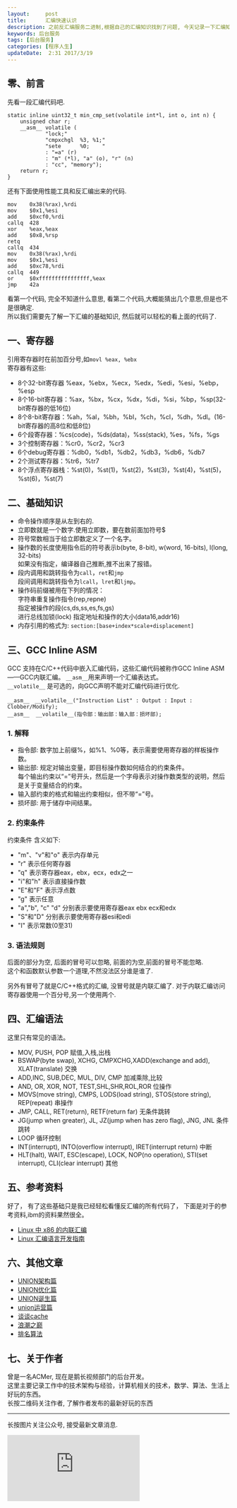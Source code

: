 ```yaml
---
layout:     post
title:      汇编快速认识  
description: 之前反汇编服务二进制,根据自己的汇编知识找到了问题, 今天记录一下汇编知识.   
keywords: 后台服务
tags: [后台服务]
categories: [程序人生]
updateDate:  2:31 2017/3/19
---
```



## 零、前言

先看一段汇编代码吧.  

```
static inline uint32_t min_cmp_set(volatile int*l, int o, int n) {
	unsigned char r;
	__asm__ volatile (
			"lock;"
			"cmpxchgl  %3, %1;"
			"sete      %0;    "
			: "=a" (r)
			: "m" (*l), "a" (o), "r" (n)
			: "cc", "memory");
	return r;
}
```

还有下面使用性能工具和反汇编出来的代码.  

```
mov    0x38(%rax),%rdi
mov    $0x1,%esi
add    $0xcf0,%rdi
callq  428
xor    %eax,%eax
add    $0x8,%rsp
retq   
callq  434
mov    0x38(%rax),%rdi
mov    $0x1,%esi
add    $0xc78,%rdi
callq  449
or     $0xffffffffffffffff,%eax
jmp    42a
```

看第一个代码, 完全不知道什么意思, 看第二个代码,大概能猜出几个意思,但是也不是很确定.    
所以我们需要先了解一下汇编的基础知识, 然后就可以轻松的看上面的代码了.  



## 一、寄存器  

引用寄存器时在前加百分号,如`movl %eax, %ebx`   
寄存器有这些:  

* 8个32-bit寄存器 %eax，%ebx，%ecx，%edx，%edi，%esi，%ebp，%esp   
* 8个16-bit寄存器：%ax，%bx，%cx，%dx，%di，%si，%bp，%sp(32-bit寄存器的低16位)    
* 8个8-bit寄存器：%ah，%al，%bh，%bl，%ch，%cl，%dh，%dl。(16-bit寄存器的高8位和低8位)    
* 6个段寄存器：%cs(code)，%ds(data)，%ss(stack), %es，%fs，%gs   
* 3个控制寄存器：%cr0，%cr2，%cr3   
* 6个debug寄存器：%db0，%db1，%db2，%db3，%db6，%db7   
* 2个测试寄存器：%tr6，%tr7   
* 8个浮点寄存器栈：%st(0)，%st(1)，%st(2)，%st(3)，%st(4)，%st(5)，%st(6)，%st(7)  

## 二、基础知识



* 命令操作顺序是从左到右的.   
* 立即数就是一个数字.使用立即数，要在数前面加符号$   
* 符号常数相当于给立即数定义了一个名字。   
* 操作数的长度使用指令后的符号表示b(byte, 8-bit), w(word, 16-bits), l(long, 32-bits)   
  如果没有指定，编译器自己推断,推不出来了报错。  
* 段内调用和跳转指令为`call`，`ret`和`jmp`  
  段间调用和跳转指令为`lcall`，`lret`和`ljmp`。  
* 操作码前缀被用在下列的情况：  
  字符串重复操作指令(rep,repne)   
  指定被操作的段(cs,ds,ss,es,fs,gs)   
  进行总线加锁(lock) 
  指定地址和操作的大小(data16,addr16)  
* 内存引用的格式为: `section:[base+index*scale+displacement]`   


## 三、GCC Inline ASM

GCC 支持在C/C++代码中嵌入汇编代码，这些汇编代码被称作GCC Inline ASM——GCC内联汇编。
`__asm__`用来声明一个汇编表达式。  
`__volatile__` 是可选的，向GCC声明不能对汇编代码进行优化.  


```
__asm__　__volatile__("Instruction List" : Output : Input : Clobber/Modify);
__asm__  __volatile__(指令部：输出部：输入部：损坏部);
```



### 1. 解释

* 指令部: 数字加上前缀%，如%1、%0等，表示需要使用寄存器的样板操作数。  
* 输出部: 规定对输出变量，即目标操作数如何结合的约束条件。  
  每个输出约束以“=”号开头，然后是一个字母表示对操作数类型的说明，然后是关于变量结合的约束。  
* 输入部约束的格式和输出约束相似，但不带“=”号。  
* 损坏部: 用于储存中间结果。  


### 2. 约束条件

约束条件 含义如下:  


* "m"、"v"和"o"  表示内存单元   
* "r"  表示任何寄存器  
* "q"  表示寄存器eax，ebx，ecx，edx之一  
* "i"和"h"  表示直接操作数  
* "E"和"F"  表示浮点数  
* "g"  表示任意  
* "a","b", "c" "d"  分别表示要使用寄存器eax ebx ecx和edx  
* "S"和"D"  分别表示要使用寄存器esi和edi  
* "I"  表示常数(0至31)  

### 3. 语法规则


后面的部分为空, 后面的冒号可以忽略, 前面的为空,前面的冒号不能忽略.  
这个和函数默认参数一个道理,不然没法区分谁是谁了.    


另外有冒号了就是C/C++格式的汇编, 没冒号就是内联汇编了.
对于内联汇编访问寄存器使用一个百分号,另一个使用两个.  

## 四、汇编语法

这里只有常见的语法。  

* MOV, PUSH, POP  赋值,入栈,出栈
* BSWAP(byte swap), XCHG, CMPXCHG,XADD(exchange and add), XLAT(translate) 交换 
* ADD,INC, SUB,DEC, MUL, DIV, CMP 加减乘除,比较
* AND, OR, XOR, NOT, TEST,SHL,SHR,ROL,ROR 位操作
* MOVS(move string), CMPS, LODS(load string), STOS(store string), REP(repeat) 串操作  
* JMP, CALL, RET(return), RETF(return far) 无条件跳转  
* JG(jump when greater), JL, JZ(jump when has zero flag), JNG, JNL 条件跳转  
* LOOP 循环控制
* INT(interrupt), INTO(overflow interrupt), IRET(interrupt return) 中断  
* HLT(halt), WAIT, ESC(escape), LOCK, NOP(no operation), STI(set interrupt), CLI(clear interrupt) 其他


## 五、参考资料


好了， 有了这些基础只是我已经轻松看懂反汇编的所有代码了， 下面是对于的参考资料,ibm的资料果然很全。  


* [Linux 中 x86 的内联汇编](https://www.ibm.com/developerworks/cn/linux/sdk/assemble/inline/)
* [Linux 汇编语言开发指南](https://www.ibm.com/developerworks/cn/linux/l-assembly/)  




## 六、其他文章

* [UNION架构篇](http://mp.weixin.qq.com/s?__biz=MzI2NDA0NDM1MA==&mid=2650105156&idx=1&sn=3b59e3339973aab54ed29d2d86d36f9e&chksm=f2b36f15c5c4e603ce3b65570443433077d3058e66348df62572318db9fd4d1b6809c4f3e6ea&scene=21)   
* [UNION优化篇](http://mp.weixin.qq.com/s?__biz=MzI2NDA0NDM1MA==&mid=2650105193&idx=1&sn=a4066b2994b59e78de846137344228c5&chksm=f2b36f38c5c4e62efc91687c2d29e9f8e40368d660de85d6e01018525e7a2f160152a35869c1&scene=21#wechat_redirect)   
* [UNION诞生篇](http://mp.weixin.qq.com/s?__biz=MzI2NDA0NDM1MA==&mid=2650105195&idx=1&sn=7c1d170a93c8015d5a17d932248d1bf3&chksm=f2b36f3ac5c4e62c87f14792abacb96ab2fa996254619ae6785583ef54687eace0eff2db8d18&scene=21#wechat_redirect)  
* [union运营篇](http://mp.weixin.qq.com/s?__biz=MzI2NDA0NDM1MA==&mid=2650105192&idx=1&sn=3bc4e7f70ba0be17e7db7ed6f0fa29b5&chksm=f2b36f39c5c4e62f2eeca514e1ec7634145e04bc5af266dd1aa9e6eac2df63088f9d42a6f8c5&scene=21#wechat_redirect)  
* [谈谈cache](http://mp.weixin.qq.com/s?__biz=MzI2NDA0NDM1MA==&mid=2650105090&idx=1&sn=979daee3e20b01a81f396ca80bc89c5b&chksm=f2b36f53c5c4e6457ef2daf2795c6fef6fd6f34882429f5e73f17ac27ad54b26ae32d63125a8&scene=21#wechat_redirect)  
* [浪潮之巅](http://mp.weixin.qq.com/s?__biz=MzI2NDA0NDM1MA==&mid=2650105161&idx=1&sn=3972fc97bf19a091a43da872022215e4&chksm=f2b36f18c5c4e60ef3af29c0e5c848efa283bd27c153d8507a4f14ecd20545986493719d87f5&scene=21#wechat_redirect)  
* [排名算法](http://mp.weixin.qq.com/s?__biz=MzI2NDA0NDM1MA==&mid=2650105174&idx=1&sn=35e1e69fdcea3a0832eaac7e2a299c2e&chksm=f2b36f07c5c4e6115ab5c2d7f4cd9aa59ac6f545b9bb2b5583e6426bae71d4f4056a44243628&scene=21#wechat_redirect)  

## 七、关于作者

曾是一名ACMer, 现在是鹅长视频部门的后台开发。   
这里主要记录工作中的技术架构与经验，计算机相关的技术，数学、算法、生活上好玩的东西。  
长按二维码关注作者, 了解作者发布的最新好玩的东西  

<hr>

长按图片关注公众号, 接受最新文章消息.  

![](http://tiankonguse.com/lab/cloudLink/baidupan.php?url=/1915453531/4224042967.jpg)

